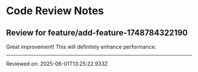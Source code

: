 # Code Review Notes

## Review for feature/add-feature-1748784322190

Great improvement! This will definitely enhance performance.

---
Reviewed on: 2025-06-01T13:25:22.933Z